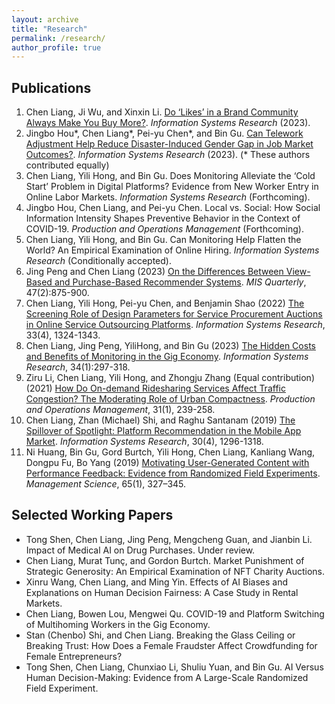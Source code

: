 ```yaml
---
layout: archive
title: "Research"
permalink: /research/
author_profile: true
---
```



## Publications

1.  Chen Liang, Ji Wu, and Xinxin Li. [Do ‘Likes’ in a Brand Community Always Make You Buy More?](https://doi.org/10.1287/isre.2022.0008). *Information Systems Research* (2023).
2.  Jingbo Hou\*, Chen Liang\*, Pei-yu Chen\*, and Bin Gu. [Can Telework Adjustment Help Reduce Disaster-Induced Gender Gap in Job Market Outcomes?](https://pubsonline.informs.org/doi/10.1287/isre.2023.0241). *Information Systems Research* (2023). (* These authors contributed equally)
3.  Chen Liang, Yili Hong, and Bin Gu. Does Monitoring Alleviate the ‘Cold Start’ Problem in Digital Platforms? Evidence from New Worker Entry in Online Labor Markets. *Information Systems Research* (Forthcoming).
4.  Jingbo Hou, Chen Liang, and Pei-yu Chen. Local vs. Social: How Social Information Intensity Shapes Preventive Behavior in the Context of COVID-19. *Production and Operations Management* (Forthcoming).
5.  Chen Liang, Yili Hong, and Bin Gu. Can Monitoring Help Flatten the World? An Empirical Examination of Online Hiring. *Information Systems Research* (Conditionally accepted).
6.  Jing Peng and Chen Liang (2023) [On the Differences Between View-Based and Purchase-Based Recommender Systems](https://misq.umn.edu/on-the-differences-between-view-based-and-purchase-based-recommender-systems.html). *MIS Quarterly*, 47(2):875-900.
7.  Chen Liang, Yili Hong, Pei-yu Chen, and Benjamin Shao (2022) [The Screening Role of Design Parameters for Service Procurement Auctions in Online Service Outsourcing Platforms](https://pubsonline.informs.org/doi/abs/10.1287/isre.2022.1168). *Information Systems Research*, 33(4), 1324-1343.
8.  Chen Liang, Jing Peng, YiliHong, and Bin Gu (2023) [The Hidden Costs and Benefits of Monitoring in the Gig Economy](https://pubsonline.informs.org/doi/10.1287/isre.2022.1130). *Information Systems Research*, 34(1):297-318.
9.  Ziru Li, Chen Liang, Yili Hong, and Zhongju Zhang (Equal contribution)(2021) [How Do On-demand Ridesharing Services Affect Traffic Congestion? The Moderating Role of Urban Compactness](https://onlinelibrary.wiley.com/doi/10.1111/poms.13530). *Production and Operations Management*, 31(1), 239-258.
10.  Chen Liang, Zhan (Michael) Shi, and Raghu Santanam (2019) [The Spillover of Spotlight: Platform Recommendation in the Mobile App Market](https://pubsonline.informs.org/doi/10.1287/isre.2019.0863). *Information Systems Research*, 30(4), 1296-1318.
11.  Ni Huang, Bin Gu, Gord Burtch, Yili Hong, Chen Liang, Kanliang Wang, Dongpu Fu, Bo Yang (2019) [Motivating User-Generated Content with Performance Feedback: Evidence from Randomized Field Experiments](https://pubsonline.informs.org/doi/10.1287/mnsc.2017.2944). *Management Science*, 65(1), 327–345.

## Selected Working Papers

-   Tong Shen, Chen Liang, Jing Peng, Mengcheng Guan, and Jianbin Li. Impact of Medical AI on Drug Purchases. Under review.
-   Chen Liang, Murat Tunç, and Gordon Burtch. Market Punishment of Strategic Generosity: An Empirical Examination of NFT Charity Auctions.
-   Xinru Wang, Chen Liang, and Ming Yin. Effects of AI Biases and Explanations on Human Decision Fairness: A Case Study in Rental Markets.
-   Chen Liang, Bowen Lou, Mengwei Qu. COVID-19 and Platform Switching of Multihoming Workers in the Gig Economy.
-   Stan (Chenbo) Shi, and Chen Liang. Breaking the Glass Ceiling or Breaking Trust: How Does a Female Fraudster Affect Crowdfunding for Female Entrepreneurs?
-   Tong Shen, Chen Liang, Chunxiao Li, Shuliu Yuan, and Bin Gu. AI Versus Human Decision-Making: Evidence from A Large-Scale Randomized Field Experiment.

